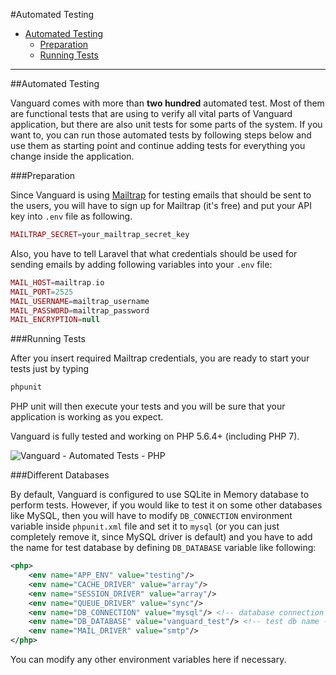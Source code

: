 #Automated Testing

* [Automated Testing](#automated-testing)
	* [Preparation](#preparation)
	* [Running Tests](#running-tests)

---

<a name="automated-testing"></a>
##Automated Testing

Vanguard comes with more than **two hundred** automated test. Most of them are functional tests that are using to verify all vital parts of Vanguard application, but there are also unit tests for some parts of the system. If you want to, you can run those automated tests by following steps below and use them as starting point and continue adding tests for everything you change inside the application.

<a name="preparation"></a>
###Preparation

Since Vanguard is using [Mailtrap](https://mailtrap.io/) for testing emails that should be sent to the users, you will have to sign up for Mailtrap (it's free) and put your API key into `.env` file as following.

```php
MAILTRAP_SECRET=your_mailtrap_secret_key
```

Also, you have to tell Laravel that what credentials should be used for sending emails by adding following variables into your `.env` file:

```php
MAIL_HOST=mailtrap.io
MAIL_PORT=2525
MAIL_USERNAME=mailtrap_username
MAIL_PASSWORD=mailtrap_password
MAIL_ENCRYPTION=null
```

<a name="running-tests"></a>
###Running Tests

After you insert required Mailtrap credentials, you are ready to start your tests just by typing 

```php
phpunit
```

PHP unit will then execute your tests and you will be sure that your application is working as you expect.

Vanguard is fully tested and working on PHP 5.6.4+ (including PHP 7).

![Vanguard - Automated Tests - PHP](assets/img/testing-php-full.png)

###Different Databases

By default, Vanguard is configured to use SQLite in Memory database to perform tests. However, if you would like to test it on some other databases like MySQL, 
then you will have to modify `DB_CONNECTION` environment variable inside `phpunit.xml` file and set it to `mysql` (or you can just completely remove it, since MySQL driver is default)
and you have to add the name for test database by defining `DB_DATABASE` variable like following:

```xml
<php>
    <env name="APP_ENV" value="testing"/>
    <env name="CACHE_DRIVER" value="array"/>
    <env name="SESSION_DRIVER" value="array"/>
    <env name="QUEUE_DRIVER" value="sync"/>
    <env name="DB_CONNECTION" value="mysql"/> <!-- database connection -->
    <env name="DB_DATABASE" value="vanguard_test"/> <!-- test db name -->
    <env name="MAIL_DRIVER" value="smtp"/>
</php>
```

You can modify any other environment variables here if necessary.
